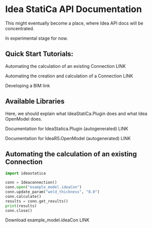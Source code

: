 # Idea StatiCa API Documentation

This might eventually become a place, where Idea API docs will be concentrated. 

In experimental stage for now.

## Quick Start Tutorials:

Automating the calculation of an existing Connection LINK

Automating the creation and calculation of a Connection LINK

Developing a BIM link

## Available Libraries

Here, we should explain what IdeaStatiCa.Plugin does and what Idea OpenModel does.

Documentation for IdeaStatica.Plugin (autogenerated) LINK

Documentation for IdeaRS.OpenModel (autogenerated) LINK

## Automating the calculation of an existing Connection

```python
import ideastatica

conn = Ideaconnection()
conn.open("example_model.ideaCon")
conn.update_param("weld_thickness", "8.0")
conn.calculate()
results = conn.get_results()
print(results)
conn.close()
```

Download example_model.ideaCon LINK

